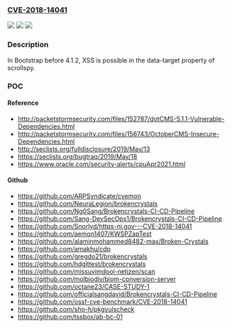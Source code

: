 ### [CVE-2018-14041](https://cve.mitre.org/cgi-bin/cvename.cgi?name=CVE-2018-14041)
![](https://img.shields.io/static/v1?label=Product&message=n%2Fa&color=blue)
![](https://img.shields.io/static/v1?label=Version&message=n%2Fa%20&color=brightgreen)
![](https://img.shields.io/static/v1?label=Vulnerability&message=n%2Fa&color=brightgreen)

### Description

In Bootstrap before 4.1.2, XSS is possible in the data-target property of scrollspy.

### POC

#### Reference
- http://packetstormsecurity.com/files/152787/dotCMS-5.1.1-Vulnerable-Dependencies.html
- http://packetstormsecurity.com/files/156743/OctoberCMS-Insecure-Dependencies.html
- http://seclists.org/fulldisclosure/2019/May/13
- https://seclists.org/bugtraq/2019/May/18
- https://www.oracle.com/security-alerts/cpuApr2021.html

#### Github
- https://github.com/ARPSyndicate/cvemon
- https://github.com/NeuraLegion/brokencrystals
- https://github.com/Ng0Sang/Brokencrystals-CI-CD-Pipeline
- https://github.com/Sang-DevSecOps1/Brokencrystals-CI-CD-Pipeline
- https://github.com/Snorlyd/https-nj.gov---CVE-2018-14041
- https://github.com/aemon1407/KWSPZapTest
- https://github.com/alaminmohammed8482-max/Broken-Crystals
- https://github.com/amakhu/cdp
- https://github.com/gregdo21/brokencrystals
- https://github.com/hdgittest/brokencrystals
- https://github.com/missuvimdool-netizen/scan
- https://github.com/molbiodiv/biom-conversion-server
- https://github.com/octane23/CASE-STUDY-1
- https://github.com/officialsangdavid/Brokencrystals-CI-CD-Pipeline
- https://github.com/ossf-cve-benchmark/CVE-2018-14041
- https://github.com/sho-h/pkgvulscheck
- https://github.com/tssbox/ab-bc-01

